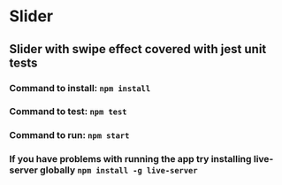 # Slider 
## Slider with swipe effect covered with jest unit tests
### Command to install: ```npm install```
### Command to test: ```npm test```
### Command to run: ```npm start```
### If you have problems with running the app try installing live-server globally ```npm install -g live-server```
